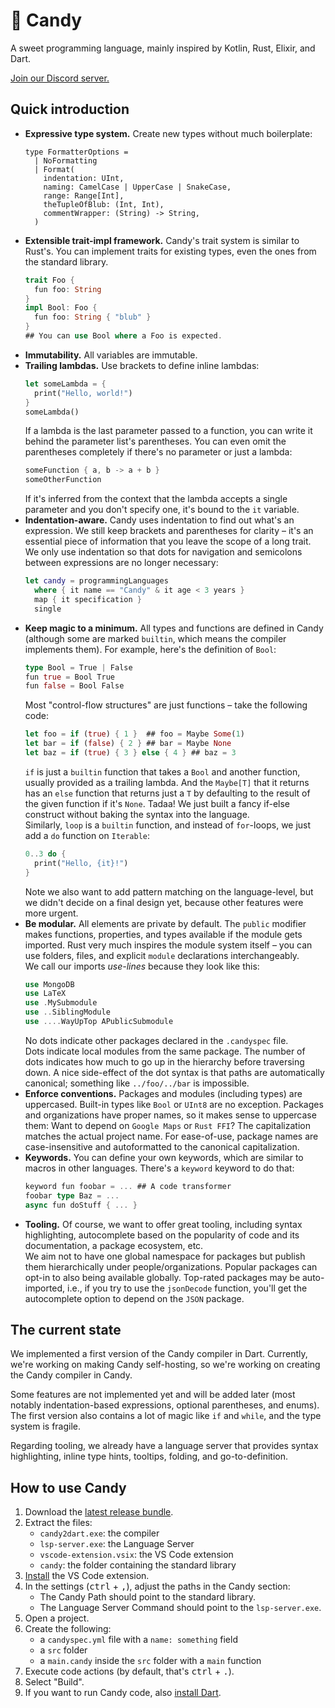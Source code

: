 # 🍭 Candy

A sweet programming language, mainly inspired by Kotlin, Rust, Elixir, and Dart.

[Join our Discord server.](https://discord.gg/5Vr4eAJ7gU)

## Quick introduction

* **Expressive type system.**
  Create new types without much boilerplate:
  ```f#
  type FormatterOptions =
    | NoFormatting
    | Format(
      indentation: UInt,
      naming: CamelCase | UpperCase | SnakeCase,
      range: Range[Int],
      theTupleOfBlub: (Int, Int),
      commentWrapper: (String) -> String,
    )
  ```
* **Extensible trait-impl framework.**
  Candy's trait system is similar to Rust's.
  You can implement traits for existing types, even the ones from the standard library.
  ```rust
  trait Foo {
    fun foo: String
  }
  impl Bool: Foo {
    fun foo: String { "blub" }
  }
  ## You can use Bool where a Foo is expected.
  ```
* **Immutability.**
  All variables are immutable.
* **Trailing lambdas.**
  Use brackets to define inline lambdas:
  ```rust
  let someLambda = {
    print("Hello, world!")
  }
  someLambda()
  ```
  If a lambda is the last parameter passed to a function, you can write it behind the parameter list's parentheses.
  You can even omit the parentheses completely if there's no parameter or just a lambda:
  ```rust
  someFunction { a, b -> a + b }
  someOtherFunction
  ```
  If it's inferred from the context that the lambda accepts a single parameter and you don't specify one, it's bound to the `it` variable.
* **Indentation-aware.**
  Candy uses indentation to find out what's an expression.
  We still keep brackets and parentheses for clarity – it's an essential piece of information that you leave the scope of a long trait.
  We only use indentation so that dots for navigation and semicolons between expressions are no longer necessary:
  ```swift
  let candy = programmingLanguages
    where { it name == "Candy" & it age < 3 years }
    map { it specification }
    single
  ```
* **Keep magic to a minimum.**
  All types and functions are defined in Candy (although some are marked `builtin`, which means the compiler implements them).
  For example, here's the definition of `Bool`:
  ```rust
  type Bool = True | False
  fun true = Bool True
  fun false = Bool False
  ```
  Most "control-flow structures" are just functions – take the following code:
  ```rust
  let foo = if (true) { 1 }  ## foo = Maybe Some(1)
  let bar = if (false) { 2 } ## bar = Maybe None
  let baz = if (true) { 3 } else { 4 } ## baz = 3
  ```
  `if` is just a `builtin` function that takes a `Bool` and another function, usually provided as a trailing lambda.
  And the `Maybe[T]` that it returns has an `else` function that returns just a `T` by defaulting to the result of the given function if it's `None`.
  Tadaa! We just built a fancy if-else construct without baking the syntax into the language.  
  Similarly, `loop` is a `builtin` function, and instead of `for`-loops, we just add a `do` function on `Iterable`:
  ```rust
  0..3 do {
    print("Hello, {it}!")
  }
  ```
  Note we also want to add pattern matching on the language-level, but we didn't decide on a final design yet, because other features were more urgent.
* **Be modular.**
  All elements are private by default. The `public` modifier makes functions, properties, and types available if the module gets imported.
  Rust very much inspires the module system itself – you can use folders, files, and explicit `module` declarations interchangeably.  
  We call our imports *use-lines* because they look like this:
  ```rust
  use MongoDB
  use LaTeX
  use .MySubmodule
  use ..SiblingModule
  use ....WayUpTop APublicSubmodule
  ```
  No dots indicate other packages declared in the `.candyspec` file.  
  Dots indicate local modules from the same package.
  The number of dots indicates how much to go up in the hierarchy before traversing down.
  A nice side-effect of the dot syntax is that paths are automatically canonical; something like `../foo/../bar` is impossible.
* **Enforce conventions.**
  Packages and modules (including types) are uppercased.
  Built-in types like `Bool` or `UInt8` are no exception.
  Packages and organizations have proper names, so it makes sense to uppercase them:
  Want to depend on `Google Maps` or `Rust FFI`? The capitalization matches the actual project name.
  For ease-of-use, package names are case-insensitive and autoformatted to the canonical capitalization.
* **Keywords.**
  You can define your own keywords, which are similar to macros in other languages.
  There's a `keyword` keyword to do that:
  ```rust
  keyword fun foobar = ... ## A code transformer
  foobar type Baz = ...
  async fun doStuff { ... }
  ```
* **Tooling.**
  Of course, we want to offer great tooling, including syntax highlighting, autocomplete based on the popularity of code and its documentation, a package ecosystem, etc.  
  We aim not to have one global namespace for packages but publish them hierarchically under people/organizations.
  Popular packages can opt-in to also being available globally.
  Top-rated packages may be auto-imported, i.e., if you try to use the `jsonDecode` function, you'll get the autocomplete option to depend on the `JSON` package.

## The current state

We implemented a first version of the Candy compiler in Dart.
Currently, we're working on making Candy self-hosting, so we're working on creating the Candy compiler in Candy.

Some features are not implemented yet and will be added later (most notably indentation-based expressions, optional parentheses, and enums).
The first version also contains a lot of magic like `if` and `while`, and the type system is fragile.

Regarding tooling, we already have a language server that provides syntax highlighting, inline type hints, tooltips, folding, and go-to-definition.

## How to use Candy

1. Download the [latest release bundle](https://github.com/JonasWanke/candy/releases/latest).
2. Extract the files:
   * `candy2dart.exe`: the compiler
   * `lsp-server.exe`: the Language Server
   * `vscode-extension.vsix`: the VS Code extension
   * `candy`: the folder containing the standard library
3. [Install](https://code.visualstudio.com/docs/editor/extension-gallery#_install-from-a-vsix) the VS Code extension.
4. In the settings (<kbd>ctrl</kbd> + <kbd>,</kbd>), adjust the paths in the Candy section:
   * The Candy Path should point to the standard library.
   * The Language Server Command should point to the `lsp-server.exe`.
5. Open a project.
6. Create the following:
   * a `candyspec.yml` file with a `name: something` field
   * a `src` folder
   * a `main.candy` inside the `src` folder with a `main` function
7. Execute code actions (by default, that's <kbd>ctrl</kbd> + <kbd>.</kbd>).
8. Select "Build".
9. If you want to run Candy code, also [install Dart](https://dart.dev/get-dart).
